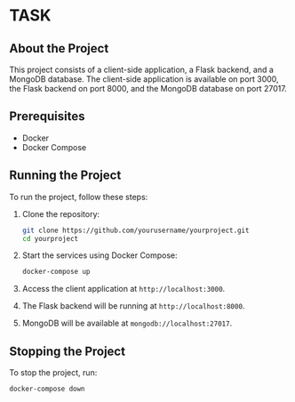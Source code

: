 # TASK 

## About the Project

This project consists of a client-side application, a Flask backend, and a MongoDB database. The client-side application is available on port 3000, the Flask backend on port 8000, and the MongoDB database on port 27017.

## Prerequisites

- Docker
- Docker Compose

## Running the Project

To run the project, follow these steps:

1. Clone the repository:
    ```sh
    git clone https://github.com/yourusername/yourproject.git
    cd yourproject
    ```

2. Start the services using Docker Compose:
    ```sh
    docker-compose up
    ```

3. Access the client application at `http://localhost:3000`.

4. The Flask backend will be running at `http://localhost:8000`.

5. MongoDB will be available at `mongodb://localhost:27017`.

## Stopping the Project

To stop the project, run:
```sh
docker-compose down
```
